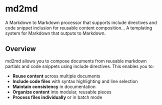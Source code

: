 # md2md

A Markdown to Markdown processor that supports include directives and code snippet inclusion for reusable content composition... A templating system for Markdown that outputs to Markdown.

## Overview

md2md allows you to compose documents from reusable markdown partials and code snippets using include directives. This enables you to:

- **Reuse content** across multiple documents
- **Include code files** with syntax highlighting and line selection
- **Maintain consistency** in documentation
- **Organize content** into modular, reusable pieces
- **Process files individually** or in batch mode
